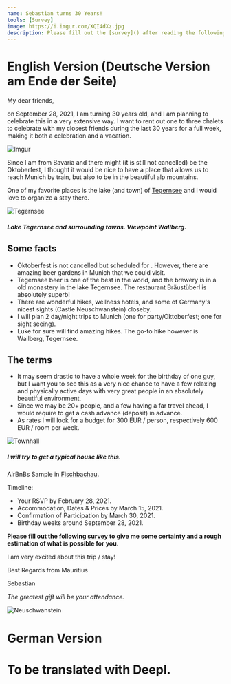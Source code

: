 ```yaml
---
name: Sebastian turns 30 Years!
tools: [Survey]
image: https://i.imgur.com/XQI4dXz.jpg
description: Please fill out the [survey]() after reading the following lines.
---
```


# English Version (Deutsche Version am Ende der Seite)

My dear friends, 

on September 28, 2021, I am turning 30 years old, and I am planning to celebrate this in a very extensive way. 
I want to rent out one to three chalets to celebrate with my closest friends during the last 30 years for a full week, making it both a celebration and a vacation. 

![Imgur](https://i.imgur.com/lPwGHBl.jpg)

Since I am from Bavaria and there might (it is still not cancelled) be the Oktoberfest, I thought it would be nice to have a place that allows us to reach Munich by train, but also to be in the beautiful alp mountains. 

One of my favorite places is the lake (and town) of [Tegernsee](https://goo.gl/maps/P4g53fo3mdm4BrLf6) and I would love to organize a stay there.

![Tegernsee](https://upload.wikimedia.org/wikipedia/commons/5/52/Tegernseer_Tal%2C_Tegernsee_%288258168958%29.jpg)
##### Lake Tegernsee and surrounding towns. Viewpoint Wallberg.

## Some facts
- Oktoberfest is not cancelled but scheduled for . However, there are amazing beer gardens in Munich that we could visit.
- Tegernsee beer is one of the best in the world, and the brewery is in a old monastery in the lake Tegernsee. The restaurant Bräustüberl is absolutely superb!
- There are wonderful hikes, wellness hotels, and some of Germany's nicest sights (Castle Neuschwanstein) closeby.
- I will plan 2 day/night trips to Munich (one for party/Oktoberfest; one for sight seeing).
- Luke for sure will find amazing hikes. The go-to hike however is Wallberg, Tegernsee.

## The terms
- It may seem drastic to have a whole week for the birthday of one guy, but I want you to see this as a very nice chance to have a few relaxing and physically active days with very great people in an absolutely beautiful environment. 
- Since we may be 20+ people, and a few having a far travel ahead, I would require to get a cash advance (deposit) in advance. 
- As rates I will look for a budget for 300 EUR / person, respectively 600 EUR / room per week.

![Townhall](https://upload.wikimedia.org/wikipedia/commons/1/19/Tegernsee-Rathaus2.jpg)
##### I will try to get a typical house like this.

AirBnBs Sample in [Fischbachau](https://www.airbnb.com/rooms/29626740?adults=12&check_in=2021-09-18&check_out=2021-10-02&previous_page_section_name=1000&federated_search_id=33b01a2b-3419-4cfc-b307-babedcc48c53).

Timeline:
- Your RSVP by February 28, 2021.
- Accommodation, Dates & Prices by March 15, 2021.
- Confirmation of Participation by March 30, 2021.
- Birthday weeks around September 28, 2021.

__Please fill out the following [survey](https://forms.gle/EZKfjLp7Jr3YW4Se9) to give me some certainty and a rough estimation of what is possible for you.__

I am very excited about this trip / stay! 

Best Regards from Mauritius

Sebastian

_The greatest gift will be your attendance._

![Neuschwanstein](https://www.swedishnomad.com/wp-content/images/2018/07/neuschwanstein-castle.webp)

# German Version

# To be translated with Deepl.